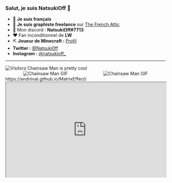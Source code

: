 ### Salut, je suis NatsukiOff 👋

- 🥖 **Je suis français**
- 🎨 **Je suis graphiste freelance** sur [The French Attic](https://dsc.gg/thefrenchattic)
- 💬 Mon discord : **NatsukiΩff#7713**
- ❤️ Fan inconditionnel de **LW**
- ⛏️ **Joueur de Minecraft :** [Profil](https://fr.namemc.com/profile/NatsukiOff.1)
- **Twitter :** [@Natsuki0ff](https://twitter.com/Natsuki0ff)
- **Instagram :** [@natsukioff_](https://www.instagram.com/natsukioff_)

---

<img src="https://visitor-badge.glitch.me/badge?page_id=Natsuki0ff.visitor-badge.issue.1" alt="Visitors">
Chainsaw Man is pretty cool

<div style="display: flex; justify-content: space-around;">
  <img src="https://media.tenor.com/tXm5HfwbSBEAAAAC/chainsaw-man-csm.gif" style="max-width: 45%;" alt="Chainsaw Man GIF">
  <img src="https://www.gifcen.com/wp-content/uploads/2022/10/chainsaw-man-gif-9.gif" style="max-width: 45%;" alt="Chainsaw Man GIF">
</div>
https://andriival.github.io/MatrixEffect/
<iframe src="https://andriival.github.io/MatrixEffect/" width="100%" height="300px"></iframe>
